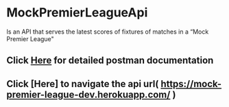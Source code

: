 # MockPremierLeagueApi
Is an API that serves the latest scores of fixtures of matches in a “Mock Premier League"

## Click [Here]( https://documenter.getpostman.com/view/6305909/SVmpWh1T ) for detailed postman documentation

## Click [Here] to navigate the api url( https://mock-premier-league-dev.herokuapp.com/ ) 